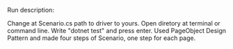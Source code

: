 Run description:

Change at Scenario.cs path to driver to yours.
Open diretory at terminal or command line.
Write "dotnet test" and press enter.
Used PageObject Design Pattern and made four steps of Scenario, one step for each page.
